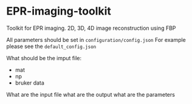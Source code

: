 # EPR-imaging-toolkit
Toolkit for EPR imaging.
2D, 3D, 4D image reconstruction using FBP

All parameters should be set in `configuration/config.json`
For example please see the `default_config.json`

What should be the imput file:
- mat
- np
- bruker data

What are the input file
what are the output 
what are the parameters
